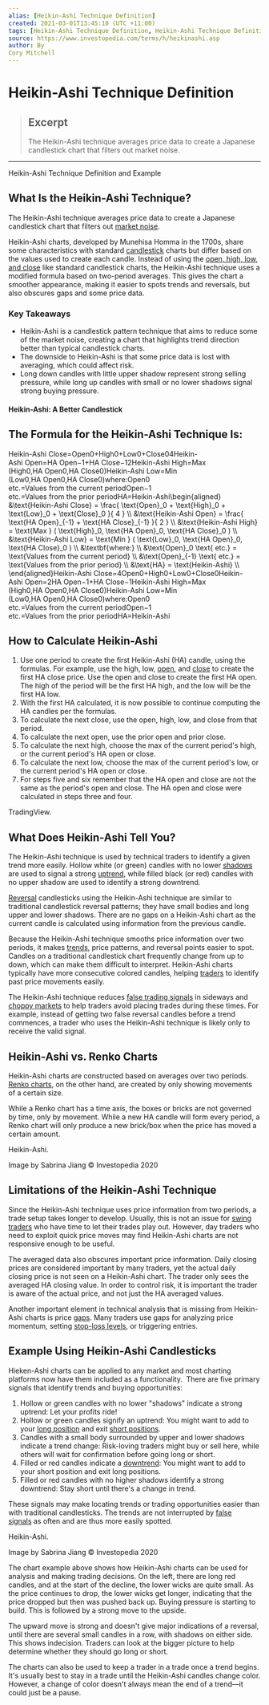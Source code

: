 ```yaml
---
alias: [Heikin-Ashi Technique Definition]
created: 2021-03-01T13:45:10 (UTC +11:00)
tags: [Heikin-Ashi Technique Definition, Heikin-Ashi Technique Definition and Example]
source: https://www.investopedia.com/terms/h/heikinashi.asp
author: By
Cory Mitchell
---
```


# Heikin-Ashi Technique Definition

> ## Excerpt
> The Heikin-Ashi technique averages price data to create a Japanese candlestick chart that filters out market noise.

---

Heikin-Ashi Technique Definition and Example
## What Is the Heikin-Ashi Technique?

The Heikin-Ashi technique averages price data to create a Japanese candlestick chart that filters out [market noise](https://www.investopedia.com/terms/n/noise.asp). 

Heikin-Ashi charts, developed by Munehisa Homma in the 1700s, share some characteristics with standard [candlestick](https://www.investopedia.com/terms/c/candlestick.asp) charts but differ based on the values used to create each candle. Instead of using the [open, high, low, and close](https://www.investopedia.com/terms/o/ohlcchart.asp) like standard candlestick charts, the Heikin-Ashi technique uses a modified formula based on two-period averages. This gives the chart a smoother appearance, making it easier to spots trends and reversals, but also obscures gaps and some price data.

### Key Takeaways

-   Heikin-Ashi is a candlestick pattern technique that aims to reduce some of the market noise, creating a chart that highlights trend direction better than typical candlestick charts.
-   The downside to Heikin-Ashi is that some price data is lost with averaging, which could affect risk.
-   Long down candles with little upper shadow represent strong selling pressure, while long up candles with small or no lower shadows signal strong buying pressure.

#### Heikin-Ashi: A Better Candlestick

## The Formula for the Heikin-Ashi Technique Is:

 Heikin-Ashi Close\=Open0+High0+Low0+Close04Heikin-Ashi Open\=HA Open−1+HA Close−12Heikin-Ashi High\=Max (High0,HA Open0,HA Close0)Heikin-Ashi Low\=Min (Low0,HA Open0,HA Close0)where:Open0 etc.\=Values from the current periodOpen−1 etc.\=Values from the prior periodHA\=Heikin-Ashi\\begin{aligned} &\\text{Heikin-Ashi Close} = \\frac{ \\text{Open}\_0 + \\text{High}\_0 + \\text{Low}\_0 + \\text{Close}\_0 }{ 4 } \\\\ &\\text{Heikin-Ashi Open} = \\frac{ \\text{HA Open}\_{-1} + \\text{HA Close}\_{-1} }{ 2 } \\\\ &\\text{Heikin-Ashi High} = \\text{Max } ( \\text{High}\_0, \\text{HA Open}\_0, \\text{HA Close}\_0 ) \\\\ &\\text{Heikin-Ashi Low} = \\text{Min } ( \\text{Low}\_0, \\text{HA Open}\_0, \\text{HA Close}\_0 ) \\\\ &\\textbf{where:} \\\\ &\\text{Open}\_0 \\text{ etc.} = \\text{Values from the current period} \\\\ &\\text{Open}\_{-1} \\text{ etc.} = \\text{Values from the prior period} \\\\ &\\text{HA} = \\text{Heikin-Ashi} \\\\ \\end{aligned}Heikin-Ashi Close\=4Open0+High0+Low0+Close0Heikin-Ashi Open\=2HA Open−1+HA Close−1Heikin-Ashi High\=Max (High0,HA Open0,HA Close0)Heikin-Ashi Low\=Min (Low0,HA Open0,HA Close0)where:Open0 etc.\=Values from the current periodOpen−1 etc.\=Values from the prior periodHA\=Heikin-Ashi

## How to Calculate Heikin-Ashi

1.  Use one period to create the first Heikin-Ashi (HA) candle, using the formulas. For example, use the high, low, [open](https://www.investopedia.com/terms/o/openingprice.asp), and [close](https://www.investopedia.com/terms/c/closingprice.asp) to create the first HA close price. Use the open and close to create the first HA open. The high of the period will be the first HA high, and the low will be the first HA low.
2.  With the first HA calculated, it is now possible to continue computing the HA candles per the formulas.
3.  To calculate the next close, use the open, high, low, and close from that period.
4.  To calculate the next open, use the prior open and prior close.
5.  To calculate the next high, choose the max of the current period's high, or the current period's HA open or close.
6.  To calculate the next low, choose the max of the current period's low, or the current period's HA open or close.
7.  For steps five and six remember that the HA open and close are not the same as the period's open and close. The HA open and close were calculated in steps three and four.

TradingView.

## What Does Heikin-Ashi Tell You?

The Heikin-Ashi technique is used by technical traders to identify a given trend more easily. Hollow white (or green) candles with no lower [shadows](https://www.investopedia.com/terms/s/shadow.asp) are used to signal a strong [uptrend](https://www.investopedia.com/terms/u/uptrend.asp), while filled black (or red) candles with no upper shadow are used to identify a strong downtrend.

[Reversal](https://www.investopedia.com/terms/r/reversal.asp) candlesticks using the Heikin-Ashi technique are similar to traditional candlestick reversal patterns; they have small bodies and long upper and lower shadows. There are no gaps on a Heikin-Ashi chart as the current candle is calculated using information from the previous candle.

Because the Heikin-Ashi technique smooths price information over two periods, it makes [trends](https://www.investopedia.com/terms/t/trend.asp), price patterns, and reversal points easier to spot. Candles on a traditional candlestick chart frequently change from up to down, which can make them difficult to interpret. Heikin-Ashi charts typically have more consecutive colored candles, helping [traders](https://www.investopedia.com/terms/t/trader.asp) to identify past price movements easily.

The Heikin-Ashi technique reduces [false trading signals](https://www.investopedia.com/terms/f/false-signal.asp) in sideways and [choppy markets](https://www.investopedia.com/terms/c/choppymarket.asp) to help traders avoid placing trades during these times. For example, instead of getting two false reversal candles before a trend commences, a trader who uses the Heikin-Ashi technique is likely only to receive the valid signal.

## Heikin-Ashi vs. Renko Charts

Heikin-Ashi charts are constructed based on averages over two periods. [Renko charts](https://www.investopedia.com/terms/r/renkochart.asp), on the other hand, are created by only showing movements of a certain size.

While a Renko chart has a time axis, the boxes or bricks are not governed by time, only by movement. While a new HA candle will form every period, a Renko chart will only produce a new brick/box when the price has moved a certain amount.

Heikin-Ashi.

Image by Sabrina Jiang © Investopedia 2020

## Limitations of the Heikin-Ashi Technique

Since the Heikin-Ashi technique uses price information from two periods, a trade setup takes longer to develop. Usually, this is not an issue for [swing traders](https://www.investopedia.com/trading/introduction-to-swing-trading/) who have time to let their trades play out. However, day traders who need to exploit quick price moves may find Heikin-Ashi charts are not responsive enough to be useful.

The averaged data also obscures important price information. Daily closing prices are considered important by many traders, yet the actual daily closing price is not seen on a Heikin-Ashi chart. The trader only sees the averaged HA closing value. In order to control risk, it is important the trader is aware of the actual price, and not just the HA averaged values.

Another important element in technical analysis that is missing from Heikin-Ashi charts is price [gaps](https://www.investopedia.com/terms/g/gap.asp). Many traders use gaps for analyzing price momentum, setting [stop-loss levels](https://www.investopedia.com/terms/s/stop-lossorder.asp), or triggering entries.

## Example Using Heikin-Ashi Candlesticks

Hieken-Ashi charts can be applied to any market and most charting platforms now have them included as a functionality.  There are five primary signals that identify trends and buying opportunities:

1.  Hollow or green candles with no lower "shadows" indicate a strong uptrend: Let your profits ride!
2.  Hollow or green candles signify an uptrend: You might want to add to your [long position](https://www.investopedia.com/terms/l/long.asp) and exit [short positions](https://www.investopedia.com/terms/s/short.asp).
3.  Candles with a small body surrounded by upper and lower shadows indicate a trend change: Risk-loving traders might buy or sell here, while others will wait for confirmation before going long or short.
4.  Filled or red candles indicate a [downtrend](https://www.investopedia.com/terms/d/downtrend.asp): You might want to add to your short position and exit long positions.
5.  Filled or red candles with no higher shadows identify a strong downtrend: Stay short until there's a change in trend.

These signals may make locating trends or trading opportunities easier than with traditional candlesticks. The trends are not interrupted by [false signals](https://www.investopedia.com/terms/f/false-signal.asp) as often and are thus more easily spotted. 

Heikin-Ashi.

Image by Sabrina Jiang © Investopedia 2020

The chart example above shows how Heikin-Ashi charts can be used for analysis and making trading decisions. On the left, there are long red candles, and at the start of the decline, the lower wicks are quite small. As the price continues to drop, the lower wicks get longer, indicating that the price dropped but then was pushed back up. Buying pressure is starting to build. This is followed by a strong move to the upside. 

The upward move is strong and doesn't give major indications of a reversal, until there are several small candles in a row, with shadows on either side. This shows indecision. Traders can look at the bigger picture to help determine whether they should go long or short. 

The charts can also be used to keep a trader in a trade once a trend begins. It's usually best to stay in a trade until the Heikin-Ashi candles change color. However, a change of color doesn't always mean the end of a trend—it could just be a pause.
